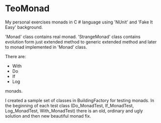 # TeoMonad
My personal exercises monads in C # language using 'NUnit' and 'Fake It Easy' background.

'Monad' class contains real monad. 'StrangeMonad' class contains evolution form just extended method to generic extended method and later to monad implemented in 'Monad' class.

There are:
* With
* Do
* If
* Log

monads.

I created a sample set of classes in BuildingFactory for testing monads. In the beginning of each test class (Do_MonadTest, If_MonadTest, Log_MonadTest, With_MonadTest) there is an old, ordinary and ugly solution and then new beautiful monad fix.
